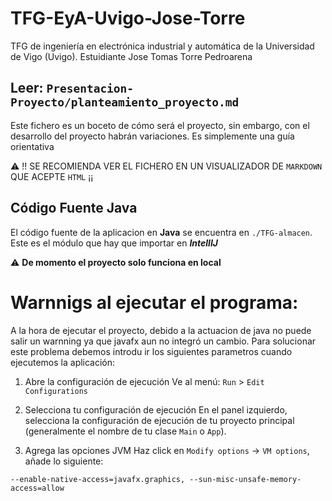# TFG-EyA-Uvigo-Jose-Torre

TFG de ingeniería en electrónica industrial y automática de la Universidad de Vigo (Uvigo). Estuidiante Jose Tomas Torre Pedroarena

## Leer: `Presentacion-Proyecto/planteamiento_proyecto.md`

Este fichero es un boceto de cómo será el proyecto, sin embargo, con el desarrollo del proyecto habrán variaciones. Es simplemente una guía orientativa

⚠️ !! SE RECOMIENDA VER EL FICHERO EN UN VISUALIZADOR DE `MARKDOWN` QUE ACEPTE `HTML` ¡¡

## Código Fuente Java

El código fuente de la aplicacion en **Java** se encuentra en `./TFG-almacen`. Este es el módulo que hay que importar en _**IntellIJ**_

⚠️ **De momento el proyecto solo funciona en local**


# Warnnigs al ejecutar el programa:
A la hora de ejecutar el proyecto, debido a la actuacion de java no puede salir un warnning ya que javafx aun no integró un cambio. Para solucionar este problema debemos introdu ir los siguientes parametros cuando ejecutemos la aplicación: 

1. Abre la configuración de ejecución
Ve al menú: `Run` > `Edit Configurations`

2. Selecciona tu configuración de ejecución
En el panel izquierdo, selecciona la configuración de ejecución de tu proyecto principal (generalmente el nombre de tu clase `Main` o `App`).

3. Agrega las opciones JVM
Haz click en `Modify options` -> `VM options`, añade lo siguiente:


`--enable-native-access=javafx.graphics, --sun-misc-unsafe-memory-access=allow`
